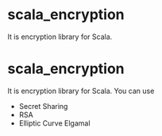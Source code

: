 # scala_encryption
It is encryption library for Scala.

# scala_encryption
It is encryption library for Scala.
You can use

- Secret Sharing
- RSA
- Elliptic Curve Elgamal
